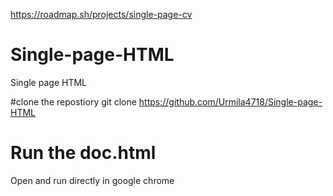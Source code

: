 https://roadmap.sh/projects/single-page-cv

# Single-page-HTML
Single page HTML

#clone the repostiory
git clone https://github.com/Urmila4718/Single-page-HTML

# Run the doc.html
Open and run directly in google chrome

